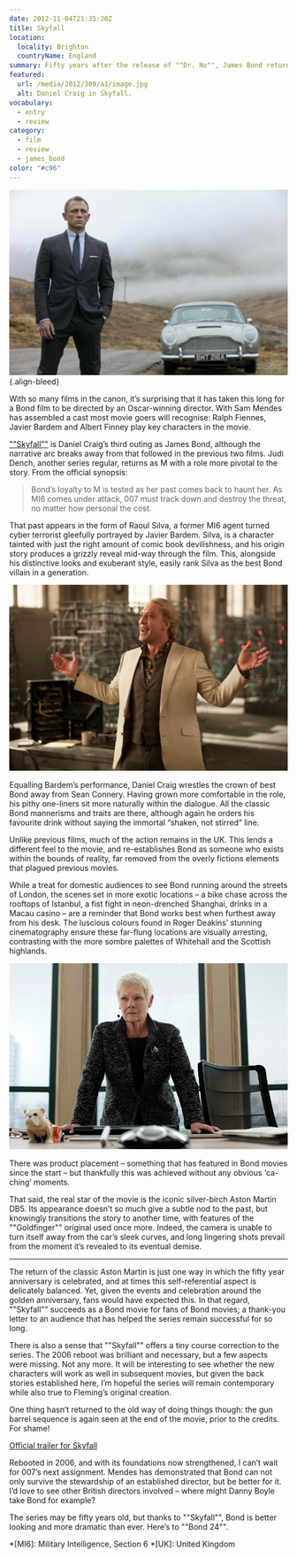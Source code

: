```yaml
---
date: 2012-11-04T21:35:20Z
title: Skyfall
location:
  locality: Brighton
  countryName: England
summary: Fifty years after the release of ""Dr. No"", James Bond returns in ""Skyfall"", the twenty-third instalment of the longest continually-running film series in history.
featured:
  url: /media/2012/309/a1/image.jpg
  alt: Daniel Craig in Skyfall.
vocabulary:
  - entry
  - review
category:
  - film
  - review
  - james_bond
color: "#c96"
---
```


![Daniel Craig as James Bond, standing in front of his Aston Martin DB5 in the Scottish Highlands.](../media/2012/309/a1/image.jpg "Daniel Craig in Skyfall.")
{.align-bleed}

With so many films in the canon, it’s surprising that it has taken this long for a Bond film to be directed by an Oscar-winning director. With Sam Mendes has assembled a cast most movie goers will recognise: Ralph Fiennes, Javier Bardem and Albert Finney play key characters in the movie.

[""Skyfall""][1] is Daniel Craig’s third outing as James Bond, although the narrative arc breaks away from that followed in the previous two films. Judi Dench, another series regular, returns as M with a role more pivotal to the story. From the official synopsis:

> Bond’s loyalty to M is tested as her past comes back to haunt her. As MI6 comes under attack, 007 must track down and destroy the threat, no matter how personal the cost.

That past appears in the form of Raoul Silva, a former MI6 agent turned cyber terrorist gleefully portrayed by Javier Bardem. Silva, is a character tainted with just the right amount of comic book devilishness, and his origin story produces a grizzly reveal mid-way through the film. This, alongside his distinctive looks and exuberant style, easily rank Silva as the best Bond villain in a generation.

![Javier Bardem welcoming James Bond to his secret lair.](../media/2012/309/a1/silva.jpg "Javier Bardem as Bond villain Raoul Silva.")

Equalling Bardem’s performance, Daniel Craig wrestles the crown of best Bond away from Sean Connery. Having grown more comfortable in the role, his pithy one-liners sit more naturally within the dialogue. All the classic Bond mannerisms and traits are there, although again he orders his favourite drink without saying the immortal “shaken, not stirred” line.

Unlike previous films, much of the action remains in the UK. This lends a different feel to the movie, and re-establishes Bond as someone who exists within the bounds of reality, far removed from the overly fictions elements that plagued previous movies.

While a treat for domestic audiences to see Bond running around the streets of London, the scenes set in more exotic locations – a bike chase across the rooftops of Istanbul, a fist fight in neon-drenched Shanghai, drinks in a Macau casino – are a reminder that Bond works best when furthest away from his desk. The luscious colours found in Roger Deakins’ stunning cinematography ensure these far-flung locations are visually arresting, contrasting with the more sombre palettes of Whitehall and the Scottish highlands.

![Judi Dench as M, stood sternly behind her desk inside MI6.](../media/2012/309/a1/m.jpg "The role of M, played by Judi Dench, is central to the story.")

There was product placement – something that has featured in Bond movies since the start – but thankfully this was achieved without any obvious ‘ca-ching’ moments.

That said, the real star of the movie is the iconic silver-birch Aston Martin DB5. Its appearance doesn’t so much give a subtle nod to the past, but knowingly transitions the story to another time, with features of the ""Goldfinger"" original used once more. Indeed, the camera is unable to turn itself away from the car’s sleek curves, and long lingering shots prevail from the moment it’s revealed to its eventual demise.

---

The return of the classic Aston Martin is just one way in which the fifty year anniversary is celebrated, and at times this self-referential aspect is delicately balanced. Yet, given the events and celebration around the golden anniversary, fans would have expected this. In that regard, ""Skyfall"" succeeds as a Bond movie for fans of Bond movies; a thank-you letter to an audience that has helped the series remain successful for so long.

There is also a sense that ""Skyfall"" offers a tiny course correction to the series. The 2006 reboot was brilliant and necessary, but a few aspects were missing. Not any more. It will be interesting to see whether the new characters will work as well in subsequent movies, but given the back stories established here, I’m hopeful the series will remain contemporary while also true to Fleming’s original creation.

One thing hasn’t returned to the old way of doing things though: the gun barrel sequence is again seen at the end of the movie, prior to the credits. For shame!

[Official trailer for Skyfall](https://www.youtube.com/watch?v=6kw1UVovByw)

Rebooted in 2006, and with its foundations now strengthened, I can’t wait for 007’s next assignment. Mendes has demonstrated that Bond can not only survive the stewardship of an established director, but be better for it. I’d love to see other British directors involved – where might Danny Boyle take Bond for example?

The series may be fifty years old, but thanks to ""Skyfall"", Bond is better looking and more dramatic than ever. Here’s to ""Bond 24"".

[1]: http://imdb.com/title/tt1074638/

*[MI6]: Military Intelligence, Section 6
*[UK]: United Kingdom

